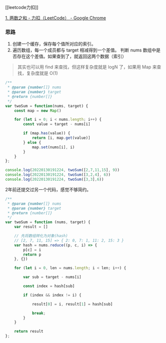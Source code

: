 [[leetcode力扣]]

[1. 两数之和 - 力扣（LeetCode） - Google Chrome](https://leetcode-cn.com/problems/two-sum/)

### 思路
1. 创建一个缓存，保存每个值所对应的索引。
2. 遍历数组，每一个成员都与 target 相减得到一个差值。 判断 nums 数组中是否存在这个差值。如果查到了，就返回这两个数据（索引）

>其实也可以用 find 来查找，但这样复杂度就是 logN 了，如果用 Map 来查找，复杂度就是 O(1)


```javascript
/**
 * @param {number[]} nums
 * @param {number} target
 * @return {number[]}
 */
var twoSum = function(nums, target) {
    const map = new Map()

    for (let i = 0; i < nums.length; i++) {
        const value = target - nums[i]

        if (map.has(value)) {
            return [i, map.get(value)]
        } else {
            map.set(nums[i], i)
        }
    }
};

console.log(20220130191224, twoSum([2,7,11,15], 9))
console.log(20220130191224, twoSum([3,2,4], 6))
console.log(20220130191224, twoSum([3,3],6))
```

2年前还提交过另一个代码，感觉不够简约。
```javascript
/**
 * @param {number[]} nums
 * @param {number} target
 * @return {number[]}
 */
var twoSum = function (nums, target) {
    var result = []

    // 先将数组转化为对象(hash)
    // [2, 7, 11, 15] => { 2: 0, 7: 1, 11: 2, 15: 3 }
    var hash = nums.reduce((p, c, i) => {
        p[c] = i
        return p
    }, {})

    for (let i = 0, len = nums.length; i < len; i++) {

        var sub = target - nums[i]

        const index = hash[sub]

        if (index && index != i) {

            result[0] = i, result[1] = hash[sub]

            break;
        }
    }

    return result
};
```